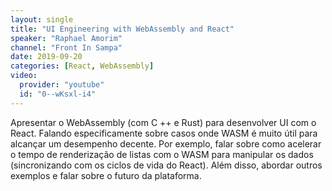 ```yaml
---
layout: single
title: "UI Engineering with WebAssembly and React"
speaker: "Raphael Amorim"
channel: "Front In Sampa"
date: 2019-09-20
categories: [React, WebAssembly]
video:
  provider: "youtube"
  id: "0--wKsxl-i4"
---
```


Apresentar o WebAssembly (com C ++ e Rust) para desenvolver UI com o  React. Falando especificamente sobre casos onde WASM é muito útil para  alcançar um desempenho decente. Por exemplo, falar sobre como acelerar o  tempo de renderização de listas com o WASM para manipular os dados  (sincronizando com os ciclos de vida do React). Além disso, abordar  outros exemplos e falar sobre o futuro da plataforma.